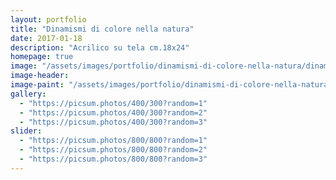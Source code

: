 ```yaml
---
layout: portfolio
title: "Dinamismi di colore nella natura"
date: 2017-01-18
description: "Acrilico su tela cm.18x24"
homepage: true
image: "/assets/images/portfolio/dinamismi-di-colore-nella-natura/dinamismi-di-colore-nella-natura-v1.jpg"
image-header:
image-paint: "/assets/images/portfolio/dinamismi-di-colore-nella-natura/image-paint-dinamismi-di-colore-nella-natura-v1.jpg"
gallery:
  - "https://picsum.photos/400/300?random=1"
  - "https://picsum.photos/400/300?random=2"
  - "https://picsum.photos/400/300?random=3"
slider:
  - "https://picsum.photos/800/800?random=1"
  - "https://picsum.photos/800/800?random=2"
  - "https://picsum.photos/800/800?random=3"
---
```


